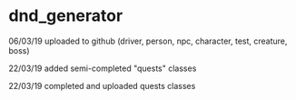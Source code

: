 # dnd_generator
06/03/19 uploaded to github (driver, person, npc, character, test, creature, boss)

22/03/19 added semi-completed "quests" classes

22/03/19 completed and uploaded quests classes
